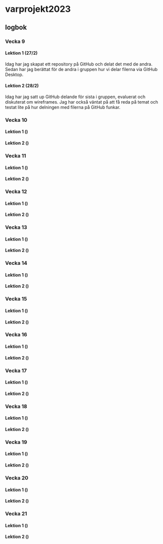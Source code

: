# varprojekt2023
## logbok
### Vecka 9
#### Lektion 1 (27/2)
Idag har jag skapat ett repository på GitHub och delat det med de andra. Sedan har jag berättat för de andra i gruppen hur vi delar filerna via GitHub Desktop. 
#### Lektion 2 (28/2)
Idag har jag satt up GitHub delande för sista i gruppen, evaluerat och diskuterat om wireframes. Jag har också väntat på att få reda på temat och testat lite på hur delningen med filerna på GitHub funkar.
### Vecka 10
#### Lektion 1 ()
#### Lektion 2 ()
### Vecka 11
#### Lektion 1 ()
#### Lektion 2 ()
### Vecka 12
#### Lektion 1 ()
#### Lektion 2 ()
### Vecka 13
#### Lektion 1 ()
#### Lektion 2 ()
### Vecka 14
#### Lektion 1 ()
#### Lektion 2 ()
### Vecka 15
#### Lektion 1 ()
#### Lektion 2 ()
### Vecka 16
#### Lektion 1 ()
#### Lektion 2 ()
### Vecka 17
#### Lektion 1 ()
#### Lektion 2 ()
### Vecka 18
#### Lektion 1 ()
#### Lektion 2 ()
### Vecka 19
#### Lektion 1 ()
#### Lektion 2 ()
### Vecka 20
#### Lektion 1 ()
#### Lektion 2 ()
### Vecka 21
#### Lektion 1 ()
#### Lektion 2 ()
